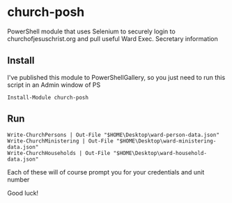 # church-posh
PowerShell module that uses Selenium to securely login to churchofjesuschrist.org and pull useful Ward Exec. Secretary information

## Install
I've published this module to PowerShellGallery, so you just need to run this script in an Admin window of PS
```
Install-Module church-posh
```

## Run
```
Write-ChurchPersons | Out-File "$HOME\Desktop\ward-person-data.json"
Write-ChurchMinistering | Out-File "$HOME\Desktop\ward-ministering-data.json"
Write-ChurchHouseholds | Out-File "$HOME\Desktop\ward-household-data.json"
```

Each of these will of course prompt you for your credentials and unit number

Good luck!
